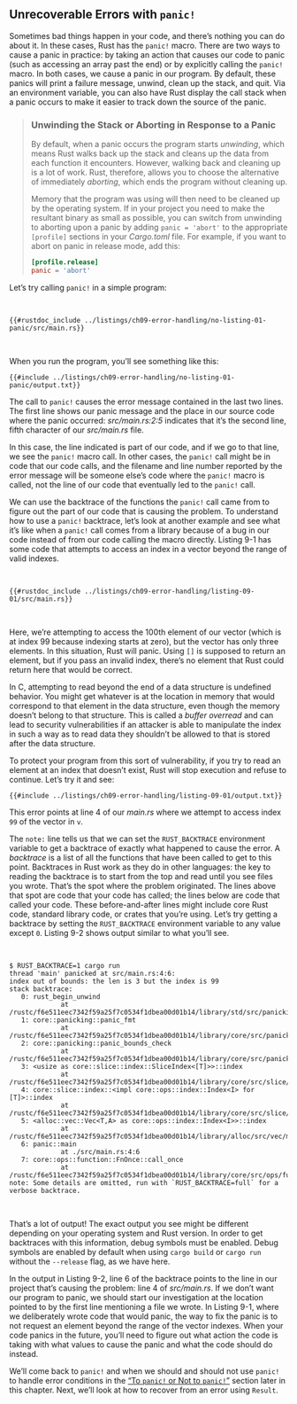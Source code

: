## Unrecoverable Errors with `panic!`

Sometimes bad things happen in your code, and there’s nothing you can do about
it. In these cases, Rust has the `panic!` macro. There are two ways to cause a
panic in practice: by taking an action that causes our code to panic (such as
accessing an array past the end) or by explicitly calling the `panic!` macro.
In both cases, we cause a panic in our program. By default, these panics will
print a failure message, unwind, clean up the stack, and quit. Via an
environment variable, you can also have Rust display the call stack when a
panic occurs to make it easier to track down the source of the panic.

> ### Unwinding the Stack or Aborting in Response to a Panic
>
> By default, when a panic occurs the program starts *unwinding*, which means
> Rust walks back up the stack and cleans up the data from each function it
> encounters. However, walking back and cleaning up is a lot of work. Rust,
> therefore, allows you to choose the alternative of immediately *aborting*,
> which ends the program without cleaning up.
>
> Memory that the program was using will then need to be cleaned up by the
> operating system. If in your project you need to make the resultant binary as
> small as possible, you can switch from unwinding to aborting upon a panic by
> adding `panic = 'abort'` to the appropriate `[profile]` sections in your
> *Cargo.toml* file. For example, if you want to abort on panic in release mode,
> add this:
>
> ```toml
> [profile.release]
> panic = 'abort'
> ```

Let’s try calling `panic!` in a simple program:

<Listing file-name="src/main.rs">

```rust,should_panic,panics
{{#rustdoc_include ../listings/ch09-error-handling/no-listing-01-panic/src/main.rs}}
```

</Listing>

When you run the program, you’ll see something like this:

```console
{{#include ../listings/ch09-error-handling/no-listing-01-panic/output.txt}}
```

The call to `panic!` causes the error message contained in the last two lines.
The first line shows our panic message and the place in our source code where
the panic occurred: *src/main.rs:2:5* indicates that it’s the second line,
fifth character of our *src/main.rs* file.

In this case, the line indicated is part of our code, and if we go to that
line, we see the `panic!` macro call. In other cases, the `panic!` call might
be in code that our code calls, and the filename and line number reported by
the error message will be someone else’s code where the `panic!` macro is
called, not the line of our code that eventually led to the `panic!` call.

<!-- Old heading. Do not remove or links may break. -->
<a id="using-a-panic-backtrace"></a>

We can use the backtrace of the functions the `panic!` call came from to figure
out the part of our code that is causing the problem. To understand how to use
a `panic!` backtrace, let’s look at another example and see what it’s like when
a `panic!` call comes from a library because of a bug in our code instead of
from our code calling the macro directly. Listing 9-1 has some code that
attempts to access an index in a vector beyond the range of valid indexes.

<Listing number="9-1" file-name="src/main.rs" caption="Attempting to access an element beyond the end of a vector, which will cause a call to `panic!`">

```rust,should_panic,panics
{{#rustdoc_include ../listings/ch09-error-handling/listing-09-01/src/main.rs}}
```

</Listing>

Here, we’re attempting to access the 100th element of our vector (which is at
index 99 because indexing starts at zero), but the vector has only three
elements. In this situation, Rust will panic. Using `[]` is supposed to return
an element, but if you pass an invalid index, there’s no element that Rust
could return here that would be correct.

In C, attempting to read beyond the end of a data structure is undefined
behavior. You might get whatever is at the location in memory that would
correspond to that element in the data structure, even though the memory
doesn’t belong to that structure. This is called a *buffer overread* and can
lead to security vulnerabilities if an attacker is able to manipulate the index
in such a way as to read data they shouldn’t be allowed to that is stored after
the data structure.

To protect your program from this sort of vulnerability, if you try to read an
element at an index that doesn’t exist, Rust will stop execution and refuse to
continue. Let’s try it and see:

```console
{{#include ../listings/ch09-error-handling/listing-09-01/output.txt}}
```

This error points at line 4 of our *main.rs* where we attempt to access index
`99` of the vector in `v`.

The `note:` line tells us that we can set the `RUST_BACKTRACE` environment
variable to get a backtrace of exactly what happened to cause the error. A
*backtrace* is a list of all the functions that have been called to get to this
point. Backtraces in Rust work as they do in other languages: the key to
reading the backtrace is to start from the top and read until you see files you
wrote. That’s the spot where the problem originated. The lines above that spot
are code that your code has called; the lines below are code that called your
code. These before-and-after lines might include core Rust code, standard
library code, or crates that you’re using. Let’s try getting a backtrace by
setting the `RUST_BACKTRACE` environment variable to any value except `0`.
Listing 9-2 shows output similar to what you’ll see.

<!-- manual-regeneration
cd listings/ch09-error-handling/listing-09-01
RUST_BACKTRACE=1 cargo run
copy the backtrace output below
check the backtrace number mentioned in the text below the listing
-->

<Listing number="9-2" caption="The backtrace generated by a call to `panic!` displayed when the environment variable `RUST_BACKTRACE` is set">

```console
$ RUST_BACKTRACE=1 cargo run
thread 'main' panicked at src/main.rs:4:6:
index out of bounds: the len is 3 but the index is 99
stack backtrace:
   0: rust_begin_unwind
             at /rustc/f6e511eec7342f59a25f7c0534f1dbea00d01b14/library/std/src/panicking.rs:662:5
   1: core::panicking::panic_fmt
             at /rustc/f6e511eec7342f59a25f7c0534f1dbea00d01b14/library/core/src/panicking.rs:74:14
   2: core::panicking::panic_bounds_check
             at /rustc/f6e511eec7342f59a25f7c0534f1dbea00d01b14/library/core/src/panicking.rs:276:5
   3: <usize as core::slice::index::SliceIndex<[T]>>::index
             at /rustc/f6e511eec7342f59a25f7c0534f1dbea00d01b14/library/core/src/slice/index.rs:302:10
   4: core::slice::index::<impl core::ops::index::Index<I> for [T]>::index
             at /rustc/f6e511eec7342f59a25f7c0534f1dbea00d01b14/library/core/src/slice/index.rs:16:9
   5: <alloc::vec::Vec<T,A> as core::ops::index::Index<I>>::index
             at /rustc/f6e511eec7342f59a25f7c0534f1dbea00d01b14/library/alloc/src/vec/mod.rs:2920:9
   6: panic::main
             at ./src/main.rs:4:6
   7: core::ops::function::FnOnce::call_once
             at /rustc/f6e511eec7342f59a25f7c0534f1dbea00d01b14/library/core/src/ops/function.rs:250:5
note: Some details are omitted, run with `RUST_BACKTRACE=full` for a verbose backtrace.
```

</Listing>

That’s a lot of output! The exact output you see might be different depending
on your operating system and Rust version. In order to get backtraces with this
information, debug symbols must be enabled. Debug symbols are enabled by
default when using `cargo build` or `cargo run` without the `--release` flag,
as we have here.

In the output in Listing 9-2, line 6 of the backtrace points to the line in our
project that’s causing the problem: line 4 of *src/main.rs*. If we don’t want
our program to panic, we should start our investigation at the location pointed
to by the first line mentioning a file we wrote. In Listing 9-1, where we
deliberately wrote code that would panic, the way to fix the panic is to not
request an element beyond the range of the vector indexes. When your code
panics in the future, you’ll need to figure out what action the code is taking
with what values to cause the panic and what the code should do instead.

We’ll come back to `panic!` and when we should and should not use `panic!` to
handle error conditions in the [“To `panic!` or Not to
`panic!`”][to-panic-or-not-to-panic]<!-- ignore --> section later in this
chapter. Next, we’ll look at how to recover from an error using `Result`.

[to-panic-or-not-to-panic]:
ch09-03-to-panic-or-not-to-panic.html#to-panic-or-not-to-panic

